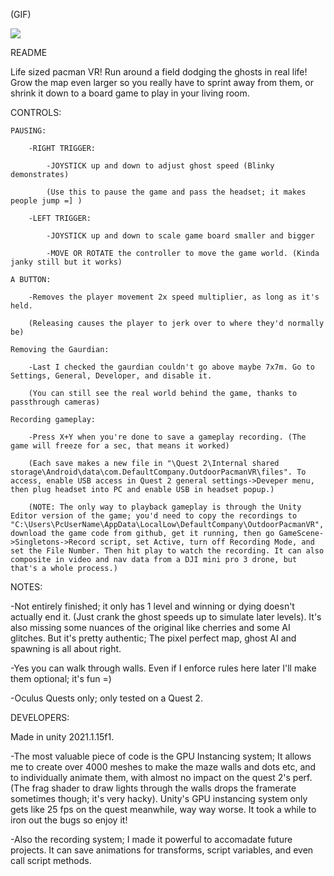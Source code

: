 (GIF)

![](https://github.com/bendzz/OutdoorPacmanVR/blob/main/0_WIP/Gif%20(1220).gif)

README

Life sized pacman VR! Run around a field dodging the ghosts in real life! Grow the map even larger so you really have to sprint away from them, or shrink it down to a board game to play in your living room.

CONTROLS:

	PAUSING:

		-RIGHT TRIGGER: 
			
			-JOYSTICK up and down to adjust ghost speed (Blinky demonstrates) 
			
			(Use this to pause the game and pass the headset; it makes people jump =] )
			
		-LEFT TRIGGER:
		
			-JOYSTICK up and down to scale game board smaller and bigger
			
			-MOVE OR ROTATE the controller to move the game world. (Kinda janky still but it works)
			
	A BUTTON:
	
		-Removes the player movement 2x speed multiplier, as long as it's held.
		
		(Releasing causes the player to jerk over to where they'd normally be)
		
	Removing the Gaurdian:
	
		-Last I checked the gaurdian couldn't go above maybe 7x7m. Go to Settings, General, Developer, and disable it. 
		
		(You can still see the real world behind the game, thanks to passthrough cameras)
	
	Recording gameplay:
	
		-Press X+Y when you're done to save a gameplay recording. (The game will freeze for a sec, that means it worked)
		
		(Each save makes a new file in "\Quest 2\Internal shared storage\Android\data\com.DefaultCompany.OutdoorPacmanVR\files". To access, enable USB access in Quest 2 general settings->Deveper menu, then plug headset into PC and enable USB in headset popup.)
		
		(NOTE: The only way to playback gameplay is through the Unity Editor version of the game; you'd need to copy the recordings to "C:\Users\PcUserName\AppData\LocalLow\DefaultCompany\OutdoorPacmanVR", download the game code from github, get it running, then go GameScene->Singletons->Record script, set Active, turn off Recording Mode, and set the File Number. Then hit play to watch the recording. It can also composite in video and nav data from a DJI mini pro 3 drone, but that's a whole process.)

NOTES:

-Not entirely finished; it only has 1 level and winning or dying doesn't actually end it. (Just crank the ghost speeds up to simulate later levels). It's also missing some nuances of the original like cherries and some AI glitches. But it's pretty authentic; The pixel perfect map, ghost AI and spawning is all about right.

-Yes you can walk through walls. Even if I enforce rules here later I'll make them optional; it's fun =)

-Oculus Quests only; only tested on a Quest 2.


DEVELOPERS:

Made in unity 2021.1.15f1. 

-The most valuable piece of code is the GPU Instancing system; It allows me to create over 4000 meshes to make the maze walls and dots etc, and to individually animate them, with almost no impact on the quest 2's perf. (The frag shader to draw lights through the walls drops the framerate sometimes though; it's very hacky). Unity's GPU instancing system only gets like 25 fps on the quest meanwhile, way way worse. It took a while to iron out the bugs so enjoy it!

-Also the recording system; I made it powerful to accomadate future projects. It can save animations for transforms, script variables, and even call script methods.


